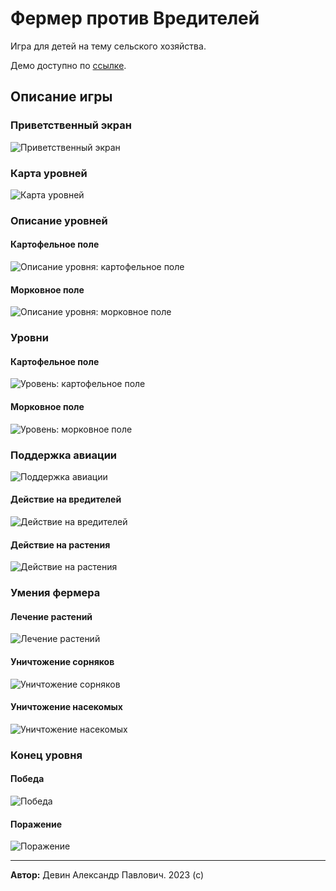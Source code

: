 # Фермер против Вредителей

Игра для детей на тему сельского хозяйства.

Демо доступно по [ссылке](https://zanael.github.io/plants_vs_invaders/).

## Описание игры

### Приветственный экран

![Приветственный экран](/screenshots/splash_screen.png)

### Карта уровней

![Карта уровней](/screenshots/levels_map.png)

### Описание уровней

#### Картофельное поле

![Описание уровня: картофельное поле](/screenshots/level_info_potato.png)

#### Морковное поле

![Описание уровня: морковное поле](/screenshots/level_info_carrot.png)

### Уровни

#### Картофельное поле

![Уровень: картофельное поле](/screenshots/level_overview_potato.png)

#### Морковное поле

![Уровень: морковное поле](/screenshots/level_overview_carrot.png)

### Поддержка авиации

![Поддержка авиации](/screenshots/spell_book.png)

#### Действие на вредителей

![Действие на вредителей](/screenshots/insects_spell.png)

#### Действие на растения

![Действие на растения](/screenshots/plants_spell.png)

### Умения фермера

#### Лечение растений

![Лечение растений](/screenshots/heal_plants.png)

#### Уничтожение сорняков

![Уничтожение сорняков](/screenshots/attack_weeds.png)

#### Уничтожение насекомых

![Уничтожение насекомых](/screenshots/attack_insects.png)

### Конец уровня

#### Победа

![Победа](/screenshots/victory.png)

#### Поражение

![Поражение](/screenshots/defeat.png)

---

**Автор:** Девин Александр Павлович. 
2023 (с)